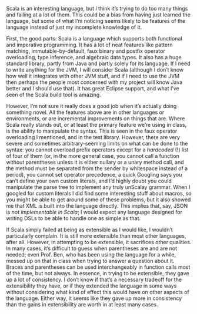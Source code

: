 Scala is an interesting language, but I think it’s trying to do too many things and failing at a lot of them. This could be a bias from having just learned the language, but some of what I’m noticing seems likely to be features of the language instead of just my incomplete knowledge of it.

First, the good parts: Scala is a language which supports both functional and imperative programming. It has a lot of neat features like pattern matching, immutable-by-default, faux binary and postfix operator overloading, type inference, and algebraic data types. It also has a huge standard library, partly from Java and partly solely for its language. If I need to write anything for the JVM, I will consider Scala (although I don’t know how well it integrates with other JVM stuff, and if I need to use the JVM then perhaps the people most concerned with my project will know Java better and I should use that). It has great Eclipse support, and what I’ve seen of the Scala build tool is amazing.

However, I’m not sure it really does a good job when it’s actually doing something novel. All the features above are in other languages or environments, or are incremental improvements on things that are. Where Scala really stands out, or at least the primary feature we’re using in class, is the ability to manipulate the syntax. This is seen in the faux operator overloading I mentioned, and in the test library. However, there are very severe and sometimes arbitrary-seeming limits on what can be done to the syntax: you cannot overload prefix operators except for a *hardcoded* (!) list of four of them (or, in the more general case, you cannot call a function without parentheses unless it is either nullary or a unary method call, and the method must be separated from the sender by whitespace instead of a period), you cannot set operator precedence, a quick Googling says you can’t define your own custom literals, and I’d highly doubt you could manipulate the parse tree to implement any truly unScalay grammar. When I googled for custom literals I did find some interesting stuff about macros, so you might be able to get around some of these problems, but it also showed me that XML is built into the language directly. This implies that, say, JSON is *not implementable in Scala*; I would expect any language designed for writing DSLs to be able to handle one as simple as that.

If Scala simply failed at being as extensible as I would like, I wouldn’t particularly complain. It is still more extensible than most other languages, after all. However, in attempting to be extensible, it sacrifices other qualities. In many cases, it’s difficult to guess when parentheses are and are not needed; even Prof. Ben, who has been using the language for a while, messed up on that in class when trying to answer a question about it. Braces and parentheses can be used interchangeably in function calls most of the time, but not always. In essence, in trying to be extensible, they gave up a lot of consistency. I don’t know if that’s a necessary tradeoff for the extensibility they have, or if they extended the language in some ways without considering what kind of effect this would have on other aspects of the language. Either way, it seems like they gave up more in consistency than the gains in extensibility are worth in at least many cases.
